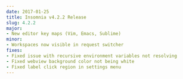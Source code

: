 ```yaml
---
date: 2017-01-25
title: Insomnia v4.2.2 Release
slug: 4.2.2
major:
- New editor key maps (Vim, Emacs, Sublime)
minor:
- Workspaces now visible in request switcher
fixes:
- Fixed issue with recursive environment variables not resolving
- Fixed webview background color not being white
- Fixed label click region in settings menu
---
```

